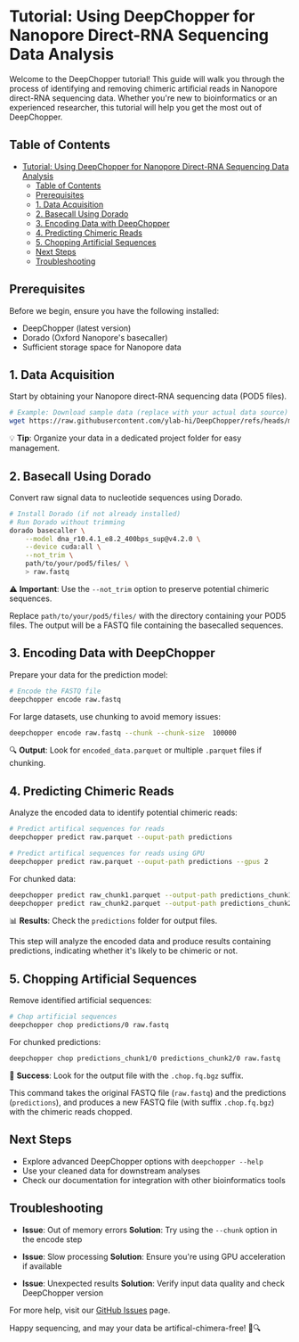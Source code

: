 # Tutorial: Using DeepChopper for Nanopore Direct-RNA Sequencing Data Analysis

Welcome to the DeepChopper tutorial! This guide will walk you through the process of identifying and removing chimeric artificial reads in Nanopore direct-RNA sequencing data.
Whether you're new to bioinformatics or an experienced researcher, this tutorial will help you get the most out of DeepChopper.

## Table of Contents

- [Tutorial: Using DeepChopper for Nanopore Direct-RNA Sequencing Data Analysis](#tutorial-using-deepchopper-for-nanopore-direct-rna-sequencing-data-analysis)
  - [Table of Contents](#table-of-contents)
  - [Prerequisites](#prerequisites)
  - [1. Data Acquisition](#1-data-acquisition)
  - [2. Basecall Using Dorado](#2-basecall-using-dorado)
  - [3. Encoding Data with DeepChopper](#3-encoding-data-with-deepchopper)
  - [4. Predicting Chimeric Reads](#4-predicting-chimeric-reads)
  - [5. Chopping Artificial Sequences](#5-chopping-artificial-sequences)
  - [Next Steps](#next-steps)
  - [Troubleshooting](#troubleshooting)

## Prerequisites

Before we begin, ensure you have the following installed:

- DeepChopper (latest version)
- Dorado (Oxford Nanopore's basecaller)
- Sufficient storage space for Nanopore data

## 1. Data Acquisition

Start by obtaining your Nanopore direct-RNA sequencing data (POD5 files).

```bash
# Example: Download sample data (replace with your actual data source)
wget https://raw.githubusercontent.com/ylab-hi/DeepChopper/refs/heads/main/tests/data/200cases.pod5
```

💡 **Tip**: Organize your data in a dedicated project folder for easy management.

## 2. Basecall Using Dorado

Convert raw signal data to nucleotide sequences using Dorado.

```bash
# Install Dorado (if not already installed)
# Run Dorado without trimming
dorado basecaller \
    --model dna_r10.4.1_e8.2_400bps_sup@v4.2.0 \
    --device cuda:all \
    --not_trim \
    path/to/your/pod5/files/ \
    > raw.fastq
```

⚠️ **Important**: Use the `--not_trim` option to preserve potential chimeric sequences.

Replace `path/to/your/pod5/files/` with the directory containing your POD5 files.
The output will be a FASTQ file containing the basecalled sequences.

## 3. Encoding Data with DeepChopper

Prepare your data for the prediction model:

```bash
# Encode the FASTQ file
deepchopper encode raw.fastq
```

For large datasets, use chunking to avoid memory issues:

```bash
deepchopper encode raw.fastq --chunk --chunk-size  100000
```

🔍 **Output**: Look for `encoded_data.parquet` or multiple `.parquet` files if chunking.

## 4. Predicting Chimeric Reads

Analyze the encoded data to identify potential chimeric reads:

```bash
# Predict artifical sequences for reads
deepchopper predict raw.parquet --ouput-path predictions

# Predict artifical sequences for reads using GPU
deepchopper predict raw.parquet --ouput-path predictions --gpus 2
```

For chunked data:

```bash
deepchopper predict raw_chunk1.parquet --output-path predictions_chunk1
deepchopper predict raw_chunk2.parquet --output-path predictions_chunk2
```

📊 **Results**: Check the `predictions` folder for output files.

This step will analyze the encoded data and produce results containing predictions, indicating whether it's likely to be chimeric or not.

## 5. Chopping Artificial Sequences

Remove identified artificial sequences:

```bash
# Chop artificial sequences
deepchopper chop predictions/0 raw.fastq
```

For chunked predictions:

```bash
deepchopper chop predictions_chunk1/0 predictions_chunk2/0 raw.fastq
```

🎉 **Success**: Look for the output file with the `.chop.fq.bgz` suffix.

This command takes the original FASTQ file (`raw.fastq`) and the predictions (`predictions`), and produces a new FASTQ file (with suffix `.chop.fq.bgz`) with the chimeric reads chopped.

## Next Steps

- Explore advanced DeepChopper options with `deepchopper --help`
- Use your cleaned data for downstream analyses
- Check our documentation for integration with other bioinformatics tools

## Troubleshooting

- **Issue**: Out of memory errors
  **Solution**: Try using the `--chunk` option in the encode step

- **Issue**: Slow processing
  **Solution**: Ensure you're using GPU acceleration if available

- **Issue**: Unexpected results
  **Solution**: Verify input data quality and check DeepChopper version

For more help, visit our [GitHub Issues](https://github.com/ylab-hi/DeepChopper/issues) page.

Happy sequencing, and may your data be artifical-chimera-free! 🧬🔍
